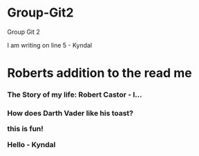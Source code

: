 # Group-Git2
Group Git 2



I am writing on line 5 - Kyndal


<h1>Roberts addition to the read me</h1>

<h3>The Story of my life: Robert Castor - I...<h3>



How does Darth Vader like his toast? 
















this is fun!

Hello - Kyndal




